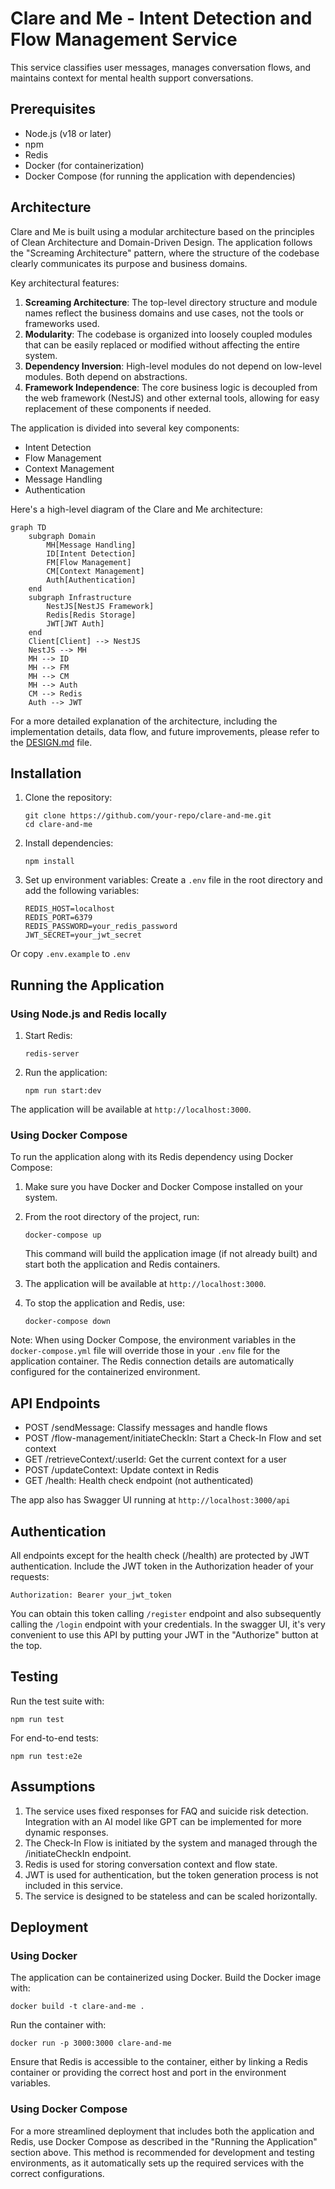 # Clare and Me - Intent Detection and Flow Management Service

This service classifies user messages, manages conversation flows, and maintains context for mental health support conversations.

## Prerequisites

- Node.js (v18 or later)
- npm
- Redis
- Docker (for containerization)
- Docker Compose (for running the application with dependencies)

## Architecture

Clare and Me is built using a modular architecture based on the principles of Clean Architecture and Domain-Driven Design. The application follows the "Screaming Architecture" pattern, where the structure of the codebase clearly communicates its purpose and business domains.

Key architectural features:

1. **Screaming Architecture**: The top-level directory structure and module names reflect the business domains and use cases, not the tools or frameworks used.
2. **Modularity**: The codebase is organized into loosely coupled modules that can be easily replaced or modified without affecting the entire system.
3. **Dependency Inversion**: High-level modules do not depend on low-level modules. Both depend on abstractions.
4. **Framework Independence**: The core business logic is decoupled from the web framework (NestJS) and other external tools, allowing for easy replacement of these components if needed.

The application is divided into several key components:

- Intent Detection
- Flow Management
- Context Management
- Message Handling
- Authentication

Here's a high-level diagram of the Clare and Me architecture:

```mermaid
graph TD
    subgraph Domain
        MH[Message Handling]
        ID[Intent Detection]
        FM[Flow Management]
        CM[Context Management]
        Auth[Authentication]
    end
    subgraph Infrastructure
        NestJS[NestJS Framework]
        Redis[Redis Storage]
        JWT[JWT Auth]
    end
    Client[Client] --> NestJS
    NestJS --> MH
    MH --> ID
    MH --> FM
    MH --> CM
    MH --> Auth
    CM --> Redis
    Auth --> JWT
```

For a more detailed explanation of the architecture, including the implementation details, data flow, and future improvements, please refer to the [DESIGN.md](DESIGN.md) file.

## Installation

1. Clone the repository:
   ```
   git clone https://github.com/your-repo/clare-and-me.git
   cd clare-and-me
   ```

2. Install dependencies:
   ```
   npm install
   ```

3. Set up environment variables:
   Create a `.env` file in the root directory and add the following variables:
   ```
   REDIS_HOST=localhost
   REDIS_PORT=6379
   REDIS_PASSWORD=your_redis_password
   JWT_SECRET=your_jwt_secret
   ```
   
Or copy `.env.example` to `.env`

## Running the Application

### Using Node.js and Redis locally

1. Start Redis:
   ```
   redis-server
   ```

2. Run the application:
   ```
   npm run start:dev
   ```

The application will be available at `http://localhost:3000`.

### Using Docker Compose

To run the application along with its Redis dependency using Docker Compose:

1. Make sure you have Docker and Docker Compose installed on your system.

2. From the root directory of the project, run:
   ```
   docker-compose up
   ```

   This command will build the application image (if not already built) and start both the application and Redis containers.

3. The application will be available at `http://localhost:3000`.

4. To stop the application and Redis, use:
   ```
   docker-compose down
   ```

Note: When using Docker Compose, the environment variables in the `docker-compose.yml` file will override those in your `.env` file for the application container. The Redis connection details are automatically configured for the containerized environment.

## API Endpoints

- POST /sendMessage: Classify messages and handle flows
- POST /flow-management/initiateCheckIn: Start a Check-In Flow and set context
- GET /retrieveContext/:userId: Get the current context for a user
- POST /updateContext: Update context in Redis
- GET /health: Health check endpoint (not authenticated)

The app also has Swagger UI running at `http://localhost:3000/api`

## Authentication

All endpoints except for the health check (/health) are protected by JWT authentication. Include the JWT token in the Authorization header of your requests:

```
Authorization: Bearer your_jwt_token
```

You can obtain this token calling `/register` endpoint and also subsequently calling the `/login` endpoint with your credentials. In the swagger UI, it's very convenient to use this API by putting your JWT in the "Authorize" button at the top.

## Testing

Run the test suite with:

```
npm run test
```

For end-to-end tests:

```
npm run test:e2e
```

## Assumptions

1. The service uses fixed responses for FAQ and suicide risk detection. Integration with an AI model like GPT can be implemented for more dynamic responses.
2. The Check-In Flow is initiated by the system and managed through the /initiateCheckIn endpoint.
3. Redis is used for storing conversation context and flow state.
4. JWT is used for authentication, but the token generation process is not included in this service.
5. The service is designed to be stateless and can be scaled horizontally.

## Deployment

### Using Docker

The application can be containerized using Docker. Build the Docker image with:

```
docker build -t clare-and-me .
```

Run the container with:

```
docker run -p 3000:3000 clare-and-me
```

Ensure that Redis is accessible to the container, either by linking a Redis container or providing the correct host and port in the environment variables.

### Using Docker Compose

For a more streamlined deployment that includes both the application and Redis, use Docker Compose as described in the "Running the Application" section above. This method is recommended for development and testing environments, as it automatically sets up the required services with the correct configurations.